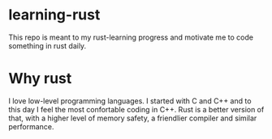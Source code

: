 # learning-rust
This repo is meant to my rust-learning progress and motivate me to code something in rust daily.

# Why rust
I love low-level programming languages. I started with C and C++ and to this day I feel the most confortable coding in C++. Rust is a better version of that, with a higher level of memory safety, a friendlier compiler and similar performance.
